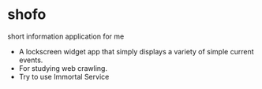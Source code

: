 # shofo
short information application for me

- A lockscreen widget app that simply displays a variety of simple current events.
- For studying web crawling.
- Try to use Immortal Service
